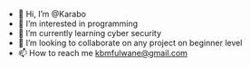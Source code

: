 - 👋 Hi, I’m @Karabo
- 👀 I’m interested in programming
- 🌱 I’m currently learning cyber security 
- 💞️ I’m looking to collaborate on any project on beginner level
- 📫 How to reach me kbmfulwane@gmail.com

<!---
0714736511/0714736511 is a ✨ special ✨ repository because its `README.md` (this file) appears on your GitHub profile.
You can click the Preview link to take a look at your changes.
--->
